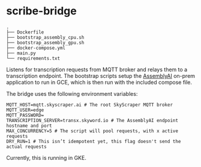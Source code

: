 # scribe-bridge
```
.
├── Dockerfile
├── bootstrap_assembly_cpu.sh
├── bootstrap_assembly_gpu.sh
├── docker-compose.yml
├── main.py
└── requirements.txt
```

Listens for transcription requests from MQTT broker and relays them to a transcription endpoint. The bootstrap scripts setup the [AssemblyAI](https://docs.assemblyai.com/on-premise/async-engine) on-prem application to run in GCE, which is then run with the included compose file.

The bridge uses the following environment variables:
```
MQTT_HOST=mqtt.skyscraper.ai # The root SkyScraper MQTT broker
MQTT_USER=edge
MQTT_PASSWORD=
TRANSCRIPTION_SERVER=transx.skyword.io # The AssemblyAI endpoint hostname and port
MAX_CONCURRENCY=5 # The script will pool requests, with x active requests
DRY_RUN=1 # This isn’t idempotent yet, this flag doesn't send the actual requests
```

Currently, this is running in GKE.
